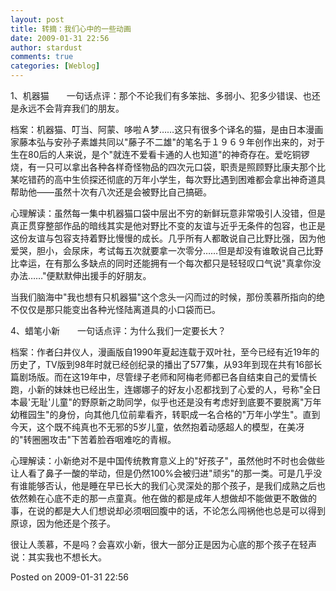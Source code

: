 ```yaml
---
layout: post
title: 转摘：我们心中的一些动画
date: 2009-01-31 22:56
author: stardust
comments: true
categories: [Weblog]
---
```

1、机器猫　　一句话点评：那个不论我们有多笨拙、多弱小、犯多少错误、也还是永远不会背弃我们的朋友。

档案：机器猫、叮当、阿蒙、哆啦Ａ梦……这只有很多个译名的猫，是由日本漫画家藤本弘与安孙子素雄共同以"藤子不二雄"的笔名于１９６９年创作出来的，对于生在80后的人来说，是个"就连不爱看卡通的人也知道"的神奇存在。爱吃铜锣烧，有一只可以拿出各种各样奇怪物品的四次元口袋，职责是照顾野比康夫那个比某吃错药的高中生侦探还彻底的万年小学生，每次野比遇到困难都会拿出神奇道具帮助他——虽然十次有八次还是会被野比自己搞砸。

心理解读：虽然每一集中机器猫口袋中层出不穷的新鲜玩意非常吸引人没错，但是真正贯穿整部作品的暗线其实是他对野比不变的友谊与近乎无条件的包容，也正是这份友谊与包容支持着野比慢慢的成长。几乎所有人都敢说自己比野比强，因为他爱哭，胆小，会尿床，考试每五次就要拿一次零分……但是却没有谁敢说自己比野比幸运，在有那么多缺点的同时还能拥有一个每次都只是轻轻叹口气说"真拿你没办法……"便默默伸出援手的好朋友。

当我们脑海中"我也想有只机器猫"这个念头一闪而过的时候，那份羡慕所指向的绝不仅仅是那只能变出各种光怪陆离道具的小口袋而已。

4、蜡笔小新　　一句话点评：为什么我们一定要长大？

档案：作者臼井仪人，漫画版自1990年夏起连载于双叶社，至今已经有近19年的历史了，TV版到98年时就已经创纪录的播出了577集，从93年到现在共有16部长篇剧场版。而在这19年中，尽管绿子老师和阿梅老师都已各自结束自己的爱情长跑，小新的妹妹也已经出生，连娜娜子的好友小忍都找到了心爱的人，号称"全日本最'无耻'儿童"的野原新之助同学，似乎也还是没有考虑好到底要不要脱离"万年幼稚园生"的身份，向其他几位前辈看齐，转职成一名合格的"万年小学生"。直到今天，这个既不纯真也不无邪的5岁儿童，依然抱着动感超人的模型，在美冴的"转圈圈攻击"下苦着脸吞咽难吃的青椒。

心理解读：小新绝对不是中国传统教育意义上的"好孩子"，虽然他时不时也会做些让人看了鼻子一酸的举动，但是仍然100%会被归进"顽劣"的那一类。可是几乎没有谁能够否认，他是睡在早已长大的我们心灵深处的那个孩子，是我们成熟之后也依然赖在心底不走的那一点童真。他在做的都是成年人想做却不能做更不敢做的事，在说的都是大人们想说却必须咽回腹中的话，不论怎么闯祸他也总是可以得到原谅，因为他还是个孩子。

很让人羡慕，不是吗？会喜欢小新，很大一部分正是因为心底的那个孩子在轻声说：其实我也不想长大。

Posted on 2009-01-31 22:56
